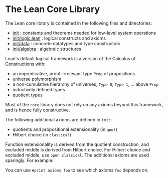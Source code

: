 The Lean Core Library
=========================

The Lean core library is contained in the following files and directories:

* [init](init/) : constants and theorems needed for low-level system operations
* [init/logic.lean](init/logic.lean) : logical constructs and axioms
* [init/data](init/data/) : concrete datatypes and type constructors
* [init/algebra](init/algebra/) : algebraic structures

Lean's default logical framework is a version of the Calculus of
Constructions with:

* an impredicative, proof-irrelevant type `Prop` of propositions
* universe polymorphism
* a non-cumulative hierarchy of universes, `Type 0`, `Type 1`, ... above `Prop`
* inductively defined types
* quotient types

Most of the `core` library does not rely on any axioms beyond this
framework, and is hence fully constructive.

The following additional axioms are defined in `init`:

* quotients and propositional extensionality (in `quot`)
* Hilbert choice (in `classical`)

Function extensionality is derived from the quotient construction, and
excluded middle is derived from Hilbert choice. For Hilbert choice and
excluded middle, use `open classical`. The additional axioms are used
sparingly. For example:

You can use `#print axioms foo` to see which axioms `foo` depends
on.
